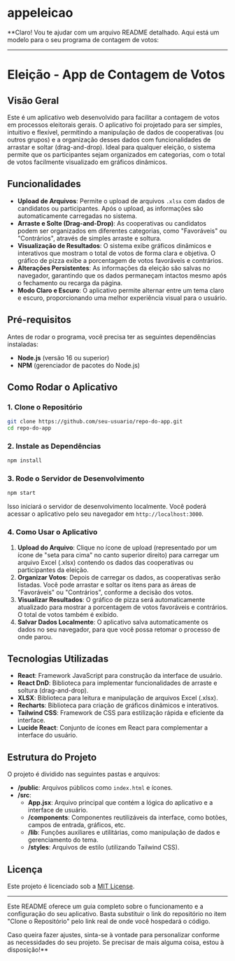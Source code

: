 # appeleicao

**Claro! Vou te ajudar com um arquivo README detalhado. Aqui está um modelo para o seu programa de contagem de votos:

---

# **Eleição - App de Contagem de Votos**

## **Visão Geral**

Este é um aplicativo web desenvolvido para facilitar a contagem de votos em processos eleitorais gerais. O aplicativo foi projetado para ser simples, intuitivo e flexível, permitindo a manipulação de dados de cooperativas (ou outros grupos) e a organização desses dados com funcionalidades de arrastar e soltar (drag-and-drop). Ideal para qualquer eleição, o sistema permite que os participantes sejam organizados em categorias, com o total de votos facilmente visualizado em gráficos dinâmicos.

## **Funcionalidades**

- **Upload de Arquivos**: Permite o upload de arquivos `.xlsx` com dados de candidatos ou participantes. Após o upload, as informações são automaticamente carregadas no sistema.
- **Arraste e Solte (Drag-and-Drop)**: As cooperativas ou candidatos podem ser organizados em diferentes categorias, como "Favoráveis" ou "Contrários", através de simples arraste e soltura.
- **Visualização de Resultados**: O sistema exibe gráficos dinâmicos e interativos que mostram o total de votos de forma clara e objetiva. O gráfico de pizza exibe a porcentagem de votos favoráveis e contrários.
- **Alterações Persistentes**: As informações da eleição são salvas no navegador, garantindo que os dados permaneçam intactos mesmo após o fechamento ou recarga da página.
- **Modo Claro e Escuro**: O aplicativo permite alternar entre um tema claro e escuro, proporcionando uma melhor experiência visual para o usuário.

## **Pré-requisitos**

Antes de rodar o programa, você precisa ter as seguintes dependências instaladas:

- **Node.js** (versão 16 ou superior)  
- **NPM** (gerenciador de pacotes do Node.js)

## **Como Rodar o Aplicativo**

### 1. Clone o Repositório

```bash
git clone https://github.com/seu-usuario/repo-do-app.git
cd repo-do-app
```

### 2. Instale as Dependências

```bash
npm install
```

### 3. Rode o Servidor de Desenvolvimento

```bash
npm start
```

Isso iniciará o servidor de desenvolvimento localmente. Você poderá acessar o aplicativo pelo seu navegador em `http://localhost:3000`.

### 4. Como Usar o Aplicativo

1. **Upload do Arquivo**: Clique no ícone de upload (representado por um ícone de "seta para cima" no canto superior direito) para carregar um arquivo Excel (.xlsx) contendo os dados das cooperativas ou participantes da eleição.
2. **Organizar Votos**: Depois de carregar os dados, as cooperativas serão listadas. Você pode arrastar e soltar os itens para as áreas de "Favoráveis" ou "Contrários", conforme a decisão dos votos.
3. **Visualizar Resultados**: O gráfico de pizza será automaticamente atualizado para mostrar a porcentagem de votos favoráveis e contrários. O total de votos também é exibido.
4. **Salvar Dados Localmente**: O aplicativo salva automaticamente os dados no seu navegador, para que você possa retomar o processo de onde parou.

## **Tecnologias Utilizadas**

- **React**: Framework JavaScript para construção da interface de usuário.
- **React DnD**: Biblioteca para implementar funcionalidades de arraste e soltura (drag-and-drop).
- **XLSX**: Biblioteca para leitura e manipulação de arquivos Excel (.xlsx).
- **Recharts**: Biblioteca para criação de gráficos dinâmicos e interativos.
- **Tailwind CSS**: Framework de CSS para estilização rápida e eficiente da interface.
- **Lucide React**: Conjunto de ícones em React para complementar a interface do usuário.

## **Estrutura do Projeto**

O projeto é dividido nas seguintes pastas e arquivos:

- **/public**: Arquivos públicos como `index.html` e ícones.
- **/src**:
  - **App.jsx**: Arquivo principal que contém a lógica do aplicativo e a interface de usuário.
  - **/components**: Componentes reutilizáveis da interface, como botões, campos de entrada, gráficos, etc.
  - **/lib**: Funções auxiliares e utilitárias, como manipulação de dados e gerenciamento do tema.
  - **/styles**: Arquivos de estilo (utilizando Tailwind CSS).

## **Licença**

Este projeto é licenciado sob a [MIT License](LICENSE).

---

Este README oferece um guia completo sobre o funcionamento e a configuração do seu aplicativo. Basta substituir o link do repositório no item "Clone o Repositório" pelo link real de onde você hospedará o código.

Caso queira fazer ajustes, sinta-se à vontade para personalizar conforme as necessidades do seu projeto. Se precisar de mais alguma coisa, estou à disposição!**

